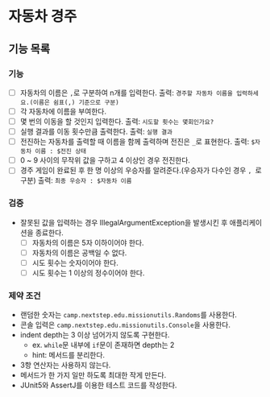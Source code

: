 # 자동차 경주

## 기능 목록

### 기능

- [ ] 자동차의 이름은 `,`로 구분하여 n개를 입력한다. 출력: `경주할 자동차 이름을 입력하세요.(이름은 쉼표(,) 기준으로 구분)`
- [ ] 각 자동차에 이름을 부여한다.
- [ ] 몇 번의 이동을 할 것인지 입력한다. 출력: `시도할 횟수는 몇회인가요?`
- [ ] 실행 결과를 이동 횟수만큼 출력한다. 출력: `실행 결과`
- [ ] 전진하는 자동차를 출력할 때 이름을 함께 출력하며 전진은 `_`로 표현한다. 출력: `$자동차 이름 : $전진 상태`
- [ ] 0 ~ 9 사이의 무작위 값을 구하고 4 이상인 경우 전진한다.
- [ ] 경주 게임이 완료된 후 한 명 이상의 우승자를 알려준다.(우승자가 다수인 경우 `, `로 구분) 출력: `최종 우승자 : $자동차 이름`

### 검증

- 잘못된 값을 입력하는 경우 IllegalArgumentException을 발생시킨 후 애플리케이션을 종료한다.
    - [ ] 자동차의 이름은 5자 이하이어야 한다.
    - [ ] 자동차의 이름은 공백일 수 없다.
    - [ ] 시도 횟수는 숫자이어야 한다.
    - [ ] 시도 횟수는 1 이상의 정수이어야 한다.

### 제약 조건

- 랜덤한 숫자는 `camp.nextstep.edu.missionutils.Randoms`를 사용한다.
- 콘솔 입력은 `camp.nextstep.edu.missionutils.Console`을 사용한다.
- indent depth는 3 이상 넘어가지 않도록 구현한다.
    - ex. `while`문 내부에 `if`문이 존재하면 depth는 2
    - hint: 메서드를 분리한다.
- 3항 연산자는 사용하지 않는다.
- 메서드가 한 가지 일만 하도록 최대한 작게 만든다.
- JUnit5와 AssertJ를 이용한 테스트 코드를 작성한다.